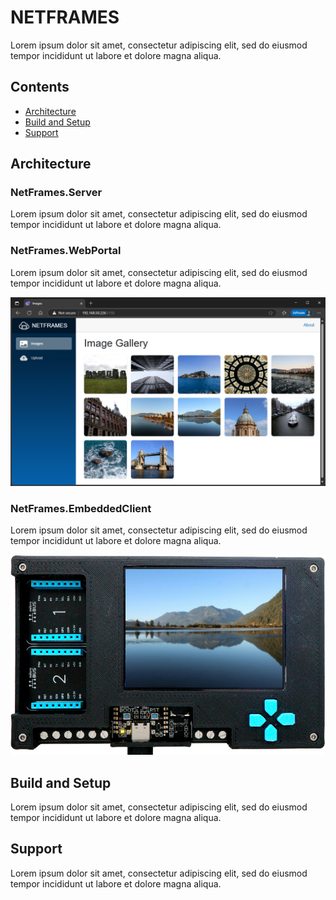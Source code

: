 # NETFRAMES

Lorem ipsum dolor sit amet, consectetur adipiscing elit, sed do eiusmod tempor incididunt ut labore et dolore magna aliqua.

## Contents

* [Architecture](#architecture)
* [Build and Setup](#build-and-setup)
* [Support](#support)

## Architecture

### NetFrames.Server

Lorem ipsum dolor sit amet, consectetur adipiscing elit, sed do eiusmod tempor incididunt ut labore et dolore magna aliqua.

### NetFrames.WebPortal

Lorem ipsum dolor sit amet, consectetur adipiscing elit, sed do eiusmod tempor incididunt ut labore et dolore magna aliqua.

![NetFrames.WebPortal](Assets/netframes-portal.png)

### NetFrames.EmbeddedClient

Lorem ipsum dolor sit amet, consectetur adipiscing elit, sed do eiusmod tempor incididunt ut labore et dolore magna aliqua.

![NetFrames.EmbeddedClient](Assets/netframes-embedded-client.png)

## Build and Setup

Lorem ipsum dolor sit amet, consectetur adipiscing elit, sed do eiusmod tempor incididunt ut labore et dolore magna aliqua.

## Support

Lorem ipsum dolor sit amet, consectetur adipiscing elit, sed do eiusmod tempor incididunt ut labore et dolore magna aliqua.

